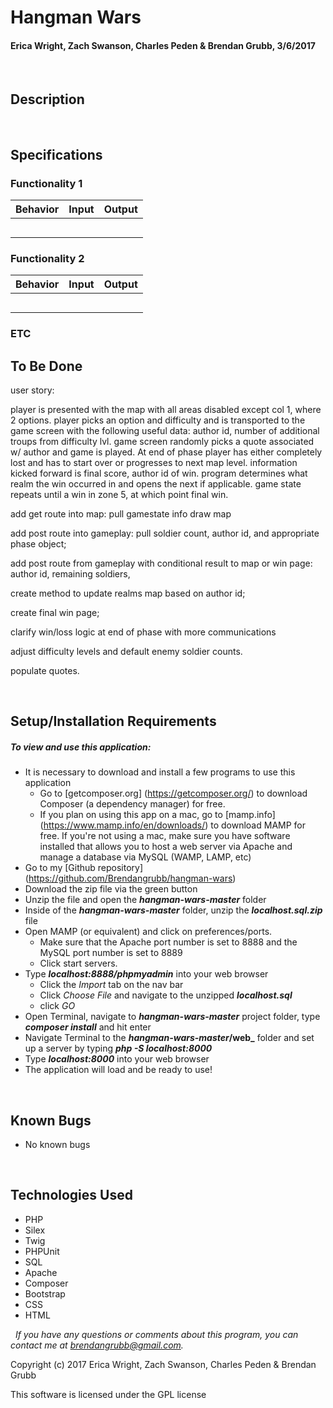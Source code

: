 # **Hangman Wars**
#### Erica Wright, Zach Swanson, Charles Peden & Brendan Grubb, 3/6/2017

&nbsp;
## Description


&nbsp;
## Specifications

### Functionality 1
|Behavior|Input|Output|
|--------|-----|------|
|  |  |  |
|  |  |  |
|  |  |  |
|  |  |  |
|  |  |  |

### Functionality 2
|Behavior|Input|Output|
|--------|-----|------|
|  |  |  |
|  |  |  |
|  |  |  |
|  |  |  |
|  |  |  |

### ETC

## To Be Done

 user story:

 player is presented with the map with all areas disabled except col 1, where 2 options.  player picks an option and difficulty and is transported to the game screen with the following useful data:  author id, number of additional troups from difficulty lvl.  game screen randomly picks a quote associated w/ author and game is played.  At end of phase player has either completely lost and has to start over or progresses to next map level.  information kicked forward is final score, author id of win.  program determines what realm the win occurred in and opens the next if applicable.  game state repeats until a win in zone 5, at which point final win.

add get route into map:
  pull gamestate info
  draw map

add post route into gameplay:
  pull soldier count, author id, and appropriate phase object;

add post route from gameplay with conditional result to map or win page:
  author id, remaining soldiers,

create method to update realms map based on author id;

create final win page;

clarify win/loss logic at end of phase with more communications

adjust difficulty levels and default enemy soldier counts.

populate quotes.

&nbsp;
## Setup/Installation Requirements
##### _To view and use this application:_
* It is necessary to download and install a few programs to use this application
    * Go to [getcomposer.org] (https://getcomposer.org/) to download Composer (a dependency manager) for free.
    * If you plan on using this app on a mac, go to [mamp.info] (https://www.mamp.info/en/downloads/) to download MAMP for free. If you're not using a mac, make sure you have software installed that allows you to host a web server via Apache and manage a database via MySQL (WAMP, LAMP, etc)
* Go to my [Github repository] (https://github.com/Brendangrubb/hangman-wars)
* Download the zip file via the green button
* Unzip the file and open the **_hangman-wars-master_** folder
* Inside of the **_hangman-wars-master_** folder, unzip the **_localhost.sql.zip_** file
* Open MAMP (or equivalent) and click on preferences/ports.
    * Make sure that the Apache port number is set to 8888 and the MySQL port number is set to 8889
    * Click start servers.
* Type **_localhost:8888/phpmyadmin_** into your web browser
    * Click the _Import_ tab on the nav bar
    * Click _Choose File_ and navigate to the unzipped **_localhost.sql_**
    * click _GO_
* Open Terminal, navigate to **_hangman-wars-master_** project folder, type **_composer install_** and hit enter
* Navigate Terminal to the **_hangman-wars-master_/web_** folder and set up a server by typing **_php -S localhost:8000_**
* Type **_localhost:8000_** into your web browser
* The application will load and be ready to use!

&nbsp;
## Known Bugs
* No known bugs

&nbsp;
## Technologies Used
* PHP
* Silex
* Twig
* PHPUnit
* SQL
* Apache
* Composer
* Bootstrap
* CSS
* HTML

&nbsp;
_If you have any questions or comments about this program, you can contact me at [brendangrubb@gmail.com](mailto:brendangrubb@gmail.com)._

Copyright (c) 2017 Erica Wright, Zach Swanson, Charles Peden & Brendan Grubb

This software is licensed under the GPL license
